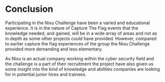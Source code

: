 # Conclusion

Participating in the Nixu Challenge have been a varied and educational experience. It is in the nature of Capture The Flag events that the knowledge needed, and gained, will be in a wide array of areas and not as in depth as some other projects could have provided. However, compared to earlier capture the flag experiences of the group the Nixu Challenge provided more demanding and less elementary. 

As Nixu is an actual company working within the cyber security field and the challenge is a part of their recruitment the project have also given us some insight into the kind of knowledge and abilities companies are looking for in potential junior hires and trainees.
